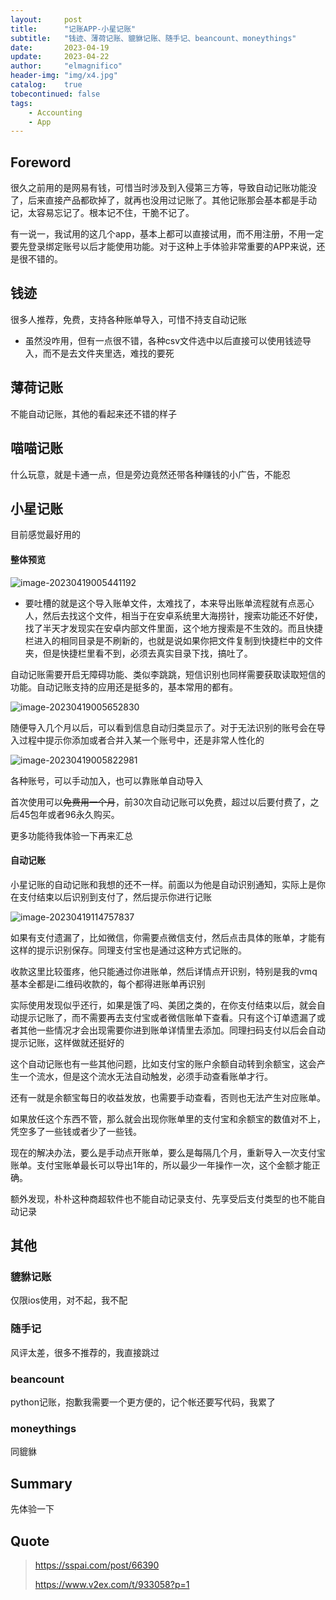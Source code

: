 ```yaml
---
layout:     post
title:      "记账APP-小星记账"
subtitle:   "钱迹、薄荷记账、貔貅记账、随手记、beancount、moneythings"
date:       2023-04-19
update:     2023-04-22
author:     "elmagnifico"
header-img: "img/x4.jpg"
catalog:    true
tobecontinued: false
tags:
    - Accounting
    - App
---
```


## Foreword

很久之前用的是网易有钱，可惜当时涉及到入侵第三方等，导致自动记账功能没了，后来直接产品都砍掉了，就再也没用过记账了。其他记账那会基本都是手动记，太容易忘记了。根本记不住，干脆不记了。



有一说一，我试用的这几个app，基本上都可以直接试用，而不用注册，不用一定要先登录绑定账号以后才能使用功能。对于这种上手体验非常重要的APP来说，还是很不错的。



## 钱迹

很多人推荐，免费，支持各种账单导入，可惜不持支自动记账

- 虽然没咋用，但有一点很不错，各种csv文件选中以后直接可以使用钱迹导入，而不是去文件夹里选，难找的要死



## 薄荷记账

不能自动记账，其他的看起来还不错的样子



## 喵喵记账

什么玩意，就是卡通一点，但是旁边竟然还带各种赚钱的小广告，不能忍



## 小星记账

目前感觉最好用的



#### 整体预览

![image-20230419005441192](https://img.elmagnifico.tech/static/upload/elmagnifico/202304190054381.png)

- 要吐槽的就是这个导入账单文件，太难找了，本来导出账单流程就有点恶心人，然后去找这个文件，相当于在安卓系统里大海捞针，搜索功能还不好使，找了半天才发现实在安卓内部文件里面，这个地方搜索是不生效的。而且快捷栏进入的相同目录是不刷新的，也就是说如果你把文件复制到快捷栏中的文件夹，但是快捷栏里看不到，必须去真实目录下找，搞吐了。



自动记账需要开启无障碍功能、类似李跳跳，短信识别也同样需要获取读取短信的功能。自动记账支持的应用还是挺多的，基本常用的都有。



![image-20230419005652830](https://img.elmagnifico.tech/static/upload/elmagnifico/202304190056955.png)

随便导入几个月以后，可以看到信息自动归类显示了。对于无法识别的账号会在导入过程中提示你添加或者合并入某一个账号中，还是非常人性化的



![image-20230419005822981](https://img.elmagnifico.tech/static/upload/elmagnifico/202304190058100.png)

各种账号，可以手动加入，也可以靠账单自动导入



首次使用可以~~免费用一个月~~，前30次自动记账可以免费，超过以后要付费了，之后45包年或者96永久购买。



更多功能待我体验一下再来汇总



#### 自动记账

小星记账的自动记账和我想的还不一样。前面以为他是自动识别通知，实际上是你在支付结束以后识别到支付了，然后提示你进行记账

![image-20230419114757837](https://img.elmagnifico.tech/static/upload/elmagnifico/202304191147992.png)

如果有支付遗漏了，比如微信，你需要点微信支付，然后点击具体的账单，才能有这样的提示识别保存。同理支付宝也是通过这种方式记账的。

收款这里比较蛋疼，他只能通过你进账单，然后详情点开识别，特别是我的vmq基本全都是i二维码收款的，每个都得进账单再识别



实际使用发现似乎还行，如果是饿了吗、美团之类的，在你支付结束以后，就会自动提示记账了，而不需要再去支付宝或者微信账单下查看。只有这个订单遗漏了或者其他一些情况才会出现需要你进到账单详情里去添加。同理扫码支付以后会自动提示记账，这样做就还挺好的



这个自动记账也有一些其他问题，比如支付宝的账户余额自动转到余额宝，这会产生一个流水，但是这个流水无法自动触发，必须手动查看账单才行。

还有一就是余额宝每日的收益发放，也需要手动查看，否则也无法产生对应账单。

如果放任这个东西不管，那么就会出现你账单里的支付宝和余额宝的数值对不上，凭空多了一些钱或者少了一些钱。

现在的解决办法，要么是手动点开账单，要么是每隔几个月，重新导入一次支付宝账单。支付宝账单最长可以导出1年的，所以最少一年操作一次，这个金额才能正确。



额外发现，朴朴这种商超软件也不能自动记录支付、先享受后支付类型的也不能自动记录



## 其他

### 貔貅记账

仅限ios使用，对不起，我不配



### 随手记

风评太差，很多不推荐的，我直接跳过



### beancount

python记账，抱歉我需要一个更方便的，记个帐还要写代码，我累了



### moneythings

同貔貅



## Summary

先体验一下



## Quote

> https://sspai.com/post/66390
>
> https://www.v2ex.com/t/933058?p=1
